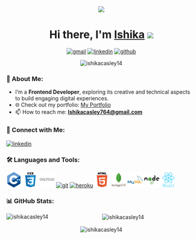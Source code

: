 <div align="center">
  <img src="https://github.com/Anmol-Baranwal/Cool-GIFs-For-GitHub/assets/74038190/7d484dc9-68a9-4ee6-a767-aea59035c12d" width="500">
  <h1>Hi there, I'm <a href="https://github.com/Ishikacasley14/">Ishika</a> <img src="https://media.giphy.com/media/hvRJCLFzcasrR4ia7z/giphy.gif" width="25px"></h1>
</div>

<p align="center">
  <a href="mailto:ishikacasley764@gmail.com"><img src="https://img.icons8.com/doodle/96/000000/gmail-new.png" title="gmail"></a>
  <a href="https://www.linkedin.com/in/ishika-casley"><img src="https://img.icons8.com/doodle/96/000000/linkedin-circled.png" title="linkedin"></a>
  <a href="https://github.com/Ishikacasley14"><img src="https://img.icons8.com/doodle/96/000000/github--v1.png" title="github"></a>
</p>

<p align="center"> <img src="https://komarev.com/ghpvc/?username=ishikacasley14&label=Profile%20views&color=0e75b6&style=flat" alt="ishikacasley14" /> </p>

### 🌱 About Me:
- I’m a **Frontend Developer**, exploring its creative and technical aspects to build engaging digital experiences.
- 🌐 Check out my portfolio: [My Portfolio](https://ishikacasley14.github.io/portfolio/)
- 📫 How to reach me: **Ishikacasley764@gmail.com**

### 🔗 Connect with Me:
<p align="left">
  <a href="https://www.linkedin.com/in/ishika-casley" target="blank">
    <img align="center" src="https://raw.githubusercontent.com/rahuldkjain/github-profile-readme-generator/master/src/images/icons/Social/linked-in-alt.svg" alt="linkedin" height="30" width="40" />
  </a>
</p>

### 🛠️ Languages and Tools:
<p align="left">
  <a href="https://www.w3schools.com/cpp/" target="_blank"> <img src="https://raw.githubusercontent.com/devicons/devicon/master/icons/cplusplus/cplusplus-original.svg" alt="cplusplus" width="40" height="40"/></a>
  <a href="https://www.w3schools.com/css/" target="_blank"> <img src="https://raw.githubusercontent.com/devicons/devicon/master/icons/css3/css3-original-wordmark.svg" alt="css3" width="40" height="40"/></a>
  <a href="https://expressjs.com" target="_blank"> <img src="https://raw.githubusercontent.com/devicons/devicon/master/icons/express/express-original-wordmark.svg" alt="express" width="40" height="40"/></a>
  <a href="https://git-scm.com/" target="_blank"> <img src="https://www.vectorlogo.zone/logos/git-scm/git-scm-icon.svg" alt="git" width="40" height="40"/></a>
  <a href="https://heroku.com" target="_blank"> <img src="https://www.vectorlogo.zone/logos/heroku/heroku-icon.svg" alt="heroku" width="40" height="40"/></a>
  <a href="https://www.w3.org/html/" target="_blank"> <img src="https://raw.githubusercontent.com/devicons/devicon/master/icons/html5/html5-original-wordmark.svg" alt="html5" width="40" height="40"/></a>
  <a href="https://www.mongodb.com/" target="_blank"> <img src="https://raw.githubusercontent.com/devicons/devicon/master/icons/mongodb/mongodb-original-wordmark.svg" alt="mongodb" width="40" height="40"/></a>
  <a href="https://www.mysql.com/" target="_blank"> <img src="https://raw.githubusercontent.com/devicons/devicon/master/icons/mysql/mysql-original-wordmark.svg" alt="mysql" width="40" height="40"/></a>
  <a href="https://nodejs.org" target="_blank"> <img src="https://raw.githubusercontent.com/devicons/devicon/master/icons/nodejs/nodejs-original-wordmark.svg" alt="nodejs" width="40" height="40"/></a>
  <a href="https://reactjs.org/" target="_blank"> <img src="https://raw.githubusercontent.com/devicons/devicon/master/icons/react/react-original-wordmark.svg" alt="react" width="40" height="40"/></a>
</p>

### 📊 GitHub Stats:
<div align="center">
<p><img align="left" src="https://github-readme-stats.vercel.app/api/top-langs?username=ishikacasley14&show_icons=true&locale=en&layout=compact&theme=tokyonight" alt="ishikacasley14" /></p>

<p>&nbsp;<img align="center" src="https://github-readme-stats.vercel.app/api?username=ishikacasley14&show_icons=true&locale=en&theme=tokyonight" alt="ishikacasley14" /></p>

<p><img align="center" src="https://github-readme-streak-stats.herokuapp.com/?user=ishikacasley14&theme=tokyonight" alt="ishikacasley14" /></p>

</div>
